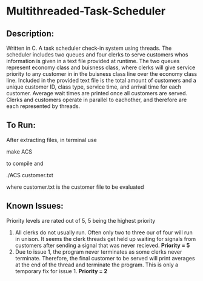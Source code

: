 # Multithreaded-Task-Scheduler
## Description:
Written in C. A task scheduler check-in system using threads. The scheduler includes two queues and four clerks to serve customers whos information is given in a text file provided at runtime. The two queues represent economy class and buisness class, where clerks will give service priority to any customer in in the buisness class line over the economy class line. Included in the provided text file is the total amount of customers and a unique customer ID, class type, service time, and arrival time for each customer. Average wait times are printed once all customers are served. Clerks and customers operate in parallel to eachother, and therefore are each represented by threads.

## To Run:

After extracting files, in terminal use 

make ACS

to compile and

./ACS customer.txt

where customer.txt is the customer file to be evaluated

## Known Issues:
Priority levels are rated out of 5, 5 being the highest priority

1. All clerks do not usually run. Often only two to three our of four will run in unison. It seems the clerk threads get held up waiting for signals from customers after sending a signal that was never recieved. **Priority = 5**
2. Due to issue 1, the program never terminates as some clerks never terminate. Therefore, the final customer to be served will print averages at the end of the thread and terminate the program. This is only a temporary fix for issue 1. **Priority = 2**
